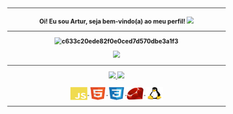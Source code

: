 
<hr>
<h4 align="center">
Oi! Eu sou Artur, seja bem-vindo(a) ao meu perfil! <img src="https://media.giphy.com/media/hvRJCLFzcasrR4ia7z/giphy.gif" width="25px">

<hr>
 
![c633c20ede82f0e0ced7d570dbe3a1f3](https://user-images.githubusercontent.com/70382532/138322189-2db8df52-9dcb-40a0-88a8-c365466bd33d.gif)


 
<div> 
 <div align="center">
  <a href="https://www.linkedin.com/in/artur-ferreira23" target="_blank" rel="external"><img src="https://img.shields.io/badge/-LinkedIn-%230077B5?style=for-the-badge&logo=linkedin&logoColor=white" target="_blank"></a> 
</div>
  <hr> 
 <div>
<div align="center">
  <a href="https://github.com/artur-ferreira-dev">
  <img height="180em" src="https://github-readme-stats.vercel.app/api?username=artur-ferreira-dev&show_icons=true&theme=dracula&include_all_commits=true&count_private=true"/>
  <img height="180em" src="https://github-readme-stats.vercel.app/api/top-langs/?username=artur-ferreira-dev&layout=compact&langs_count=7&theme=dracula"/>
</div>
  
 
  
<div align="center"><br>
  <img align="center" alt="artur-ferreira-dev-Js" height="30" width="40" src="https://raw.githubusercontent.com/devicons/devicon/master/icons/javascript/javascript-plain.svg">
  <img align="center" alt="artur-ferreira-dev-HTML" height="30" width="40" src="https://raw.githubusercontent.com/devicons/devicon/master/icons/html5/html5-original.svg">
  <img align="center" alt="artur-ferreira-dev-CSS" height="30" width="40" src="https://raw.githubusercontent.com/devicons/devicon/master/icons/css3/css3-original.svg">
  <img align="center" alt="artur-ferreira-dev-ruby" height="30" width="40" src="https://raw.githubusercontent.com/devicons/devicon/master/icons/ruby/ruby-original.svg">
  <img align="center" alt="artur-ferreira-dev-ruby" height="30" width="40" src="https://raw.githubusercontent.com/devicons/devicon/master/icons/linux/linux-original.svg">
 <hr>
